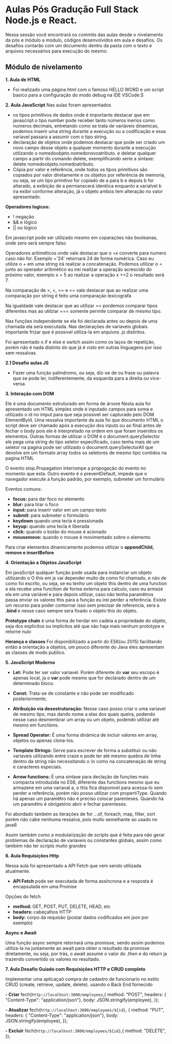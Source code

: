 <H1>Aulas Pós Gradução Full Stack Node.js e React.</H1>
Nessa sessão você encontrará os commits das aulas desde o nivelamento da pós e módulo a módulo, códigos desenvolvidos em aula e desafios. Os desafios contarão com um documento dentro da pasta com o texto e arquivos necessários para execução do mesmo.

<h2> Módulo de nivelamento</h2>

<b>1. Aula de HTML</b>

- Foi realizado uma página html com o famoso HELLO WORD e um script basico para a configuração do modo debug na IDE VSCode.S

<b>2. Aula JavaScript</b>
Nas aulas foram apresentados
 - os tipos primitivos de dados onde é importante destacar que em javascript o tipo number pode receber tanto números inerios como numeros decimais, entretando como se trata de variáveis dinamicas, podemos inserir uma string durante a execução ou a codificação e essa variavel passara a assumir com o tipo string.
 - declaração de objetos onde podemos destacar que pode ser criado um novo campo desse objeto a qualquer momento durante a execução utilizando o nomedoobjeto.nomedonovoatributo. e deletar qualquer campo a partir do comando delete, exemplificando serie a sintaxe: delete nomedoobjeto.nomedoatributo.
 - Cópia por valor e referência, onde todos os tipos primitivos são copiados por valor diretamente e os objetos por referência de memoria, ou seja, se um tipo primitivo for copiado de a para b e depois b for alterado, a exibição de a permanecerá identiica enquanto a varialvel b ira exibir conforme alteração, já o objeto ambos tem alteração no valor apresentado.

<b>Operadores logicos:</b>
- ! negação
- && e lógico
- || ou lógico

Em javascript pode ser utilizado mesmo em coparações não booleanas, onde zero será sempre falso

Operadores aritiméticos onde vale destacar que o +x converte para numero caso não for. Exemplo +'24' retornará 24 de forma numérica. Caso eu utilize o + em uma string irá realizar a concatenação.
Podemos utilizar o = junto ao operador aritimético eu irei realizar a operação acrescido do próximo valor, exemplo x = 5 ao realizar a operação x +=2 o resultado será 7.

Na comparação de >, <, >= e <= vale destacar que ao realizar uma comparação por string é feito uma comparação lexicografa

Na igualdade vale destacar que ao utilizar == pordemos comparar tipos diferentes mas ao utilziar === somente permite comparar de mesmo tipo.

Nas funções independente se ela foi declarada antes ou depois de uma chamada ela será executada. 
Nas declarações de variaveis globais importante frizar que é possivel utiliza-la em arquivos .js distintos.

Foi apresentado o if e else e switch assim como os laços de repetição, porém não é nada distinto do que já é visto em outras linguagens por isso sem ressalvas.

<b> 2.1 Desafio aulas JS </b>

- Fazer uma função palindromo, ou seja, diz-se de ou frase ou palavra que se pode ler, indiferentemente, da esquerda para a direita ou vice-versa.


<b>3. Interação com DOM</b>

Ele é uma documento estruturado em forma de árvore
Nesta aula foi apresentado um HTML simples onde é inputado campos para soma e utilizado o id no imput para que seja possivel ser capturado pelo DOM ElementById.
Uma ressalva importante da aula foi que documento HTML o script deve ser chamado após a execução dos inputs ou ao final antes de fechar o body pois ele é interpretado na ordem em que foram inseridos os elementos.
Outras formas de utilizar o DOM é o document.querySelector ele pega uma string do tipo seletor especificado, caso tenha mais de um seletor na pagina pode ser utilizado o document.querySelectorAll que devolve em um formato array todos os seletores de mesmo tipo contidos na pagina HTML

O evento stop.Propagation interrompe a propogação do evento no momento que esta.
Outro evento é o preventDefault, impede que o navegador execute a função padrão, por exemplo, submeter um formulário

Eventos comuns:
- <b>focus:</b> para dar foco no elemento
- <b>blur:</b> para tirar o foco
- <b>input:</b> para inserir valor em um campo texto
- <b>submit:</b> para submeter o formulário
- <b>keydown</b> quando uma tecla é pressionada
- <b>keyup:</b> quando uma tecla é liberada
- <b>click:</b> quando o botão do mouse é acionado
- <b>mousemove:</b> quando o mouse é movimentado sobre o elemento

Para criar elementos dinamicamente podemos utilizar o <b>appendChild, remove e insertBefore</b>

<b>4. Orientação a Objetos JavaScript</b>

Em javaScript qualquer função pode usada para instanciar um objeto utilizando o <new>
O this em js vai depender muito de como foi chamado, e não de como foi escrito, ou seja, se eu tenho um objeto this dentro de uma function e ela recebe uma funcition de forma externa para calculo, caso eu armaze ela em uma variável e para depois utilizar, caso não tenha paramêtros passa enviar os valores this para a função eu irei perder a referência.
Existe um recurso para poder contornar isso sem precisar de referencia, sera a <b> .bind </b> e nesse caso sempre sera fixado o objeto this do objeto.

<b>Prototype chain</b> é uma forma de herdar em cadeia a propriedade do objeto, seja dos explicitos ou implicitos até que não haja mais nenhum prototype e retorne nulo

<b>Herança e classes</b> Foi disponibilizado a partir do ES6(ou 2015) facilitando então a orientação a objetos, um pouco diferente do Java eles apresentam as classes de modo publico.


<b>5. JavaScript Moderno</b> 

- <b>Let:</b> Pode ter ser valor variavel. Porém diferente do <b>var</b> seu escopo é apenas local, ja o <b>var</b> pode mesmo que for declarado dentro de um determinado bloco.
- <b>Const:</b> Trata-se de constante e não pode ser modificado posteriormente;
- <b>Atribuição via desestruturação:</b> Nesse caso posso criar o uma variavel de mesmo tipo, mas dando nome a elas dos quais queira, podendo nesse caso desmembrar um array ou um objeto, podendo utilizar até mesmo em functions.
- <b>Spread Operator:</b> É uma forma dinâmica de incluir valores em array, objetos ou apenas clona-los.
- <b>Template Strings:</b> Serve para escrever de forma a substituir ou não variaveis utilizando entre craze e pode ter até mesmo quebra de linha dentro da string não necessitando o \n como na concatenação de string e caracteres especiais.

- <b>Arrow functions:</b> É uma sintaxe para declação de funções mais compacta introduzida no ES6, diferente das functions mesmo que eu armazene em uma variaval a, o this fica disponivel para acessa-lo sem perder a referência, porém não posso utilizar com propertiType. 
Quando há apenas um paramêtro não é preciso colocar parenteses.
Quando há um paramêtro é obrigatório abrir e fechar parenteses.

Foi abordado também as iterações de for ...of, foreach, map, filter, sort porém não cabe nenhuma ressalva, pois muito semelhante ao usado no java8

Assim também como a modularização de scripts que é feita para não gerar problemas de declaração de variaveis ou constantes globais, assim como também não ter scripts muito grandes

<b>6. Aula Requisições Http</b>

Nessa aula foi apresentado a API Fetch que vem sendo utilizada atualmente.

- <b>API Fetch</b>  pode ser executada de forma assíncrona e a resposta é encapsulada em uma Promise

Opções do fetch

- <b> method: </b> GET, POST, PUT, DELETE, HEAD, etc
- <b> headers: </b> cabeçalhos HTTP
- <b> body:</b> corpo da requisão (postar dados codificados em json por exemplo)

<b>Async e Await</b>

Uma função async sempre retornará uma promisse, sendo assim podemos utiliza-la na juntamente ao await para obter o resultado da promisse diretamente,  ou seja, por trás, o await assume o valor do .then e do return ja trazendo convertido os valores no resultado.

<b>7. Aula Desafio Guiado com Requisições HTTP e CRUD completo</b>

Implementar uma aplicaçaõ compra de cadastro de funcionario no estilo CRUD (create, retrieve, update, delete). usando o Back End fornecido

<b>- Criar</b>
fech(`http://localhost:3000/employees`,{
   method: "POST",
   headers: { "Content-Type": "application/json"},
   body: JSON.stringify(employee),
});

<b>- Atualizar</b>
fech(`http://localhost:3000/employees/${id}`, {
   method: "PUT",
   headers: { "Content-Type": "application/json"},
   body: JSON.stringify(employee),
});

<b>- Excluir</b>
fech(`http://localhost:3000/employees/${id}`,{
   method: "DELETE",
});

